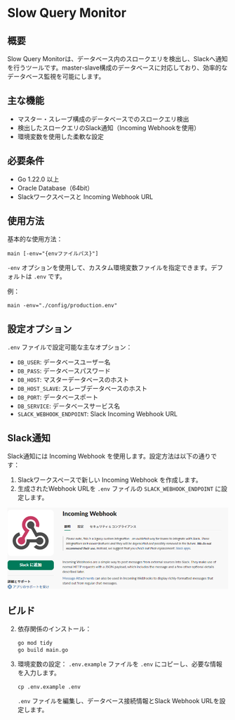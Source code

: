 # Slow Query Monitor

## 概要

Slow Query Monitorは、データベース内のスロークエリを検出し、Slackへ通知を行うツールです。master-slave構成のデータベースに対応しており、効率的なデータベース監視を可能にします。

## 主な機能

- マスター・スレーブ構成のデータベースでのスロークエリ検出
- 検出したスロークエリのSlack通知（Incoming Webhookを使用）
- 環境変数を使用した柔軟な設定

## 必要条件

- Go 1.22.0 以上
- Oracle Database（64bit）
- Slackワークスペースと Incoming Webhook URL

## 使用方法

基本的な使用方法：

```
main [-env="{envファイルパス}"]
```

`-env` オプションを使用して、カスタム環境変数ファイルを指定できます。デフォルトは `.env` です。

例：
```
main -env="./config/production.env"
```

## 設定オプション

`.env` ファイルで設定可能な主なオプション：

- `DB_USER`: データベースユーザー名
- `DB_PASS`: データベースパスワード
- `DB_HOST`: マスターデータベースのホスト
- `DB_HOST_SLAVE`: スレーブデータベースのホスト
- `DB_PORT`: データベースポート
- `DB_SERVICE`: データベースサービス名
- `SLACK_WEBHOOK_ENDPOINT`: Slack Incoming Webhook URL

## Slack通知

Slack通知には Incoming Webhook を使用します。設定方法は以下の通りです：

1. Slackワークスペースで新しい Incoming Webhook を作成します。
2. 生成されたWebhook URLを `.env` ファイルの `SLACK_WEBHOOK_ENDPOINT` に設定します。

![Slack Incoming Webhook](img/slack-incoming-webhook.png)


## ビルド

2. 依存関係のインストール：
   ```
   go mod tidy
   go build main.go
   ```

3. 環境変数の設定：
   `.env.example` ファイルを `.env` にコピーし、必要な情報を入力します。

   ```
   cp .env.example .env
   ```

   `.env` ファイルを編集し、データベース接続情報とSlack Webhook URLを設定します。
